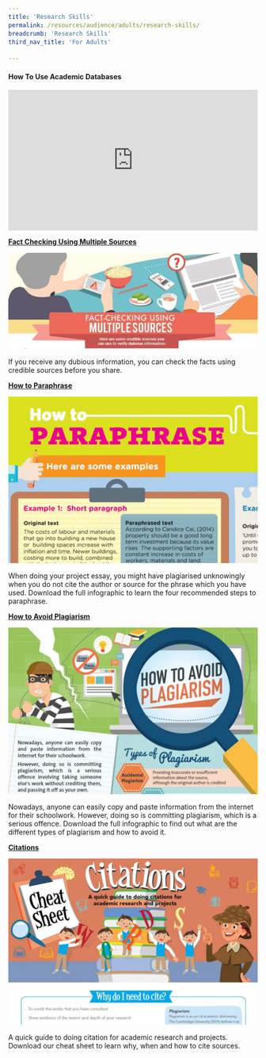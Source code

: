 ```yaml
---
title: 'Research Skills'
permalink: /resources/audience/adults/research-skills/
breadcrumb: 'Research Skills'
third_nav_title: 'For Adults'

---
```



#### How To Use Academic Databases

<style>.embed-container { position: relative; padding-bottom: 56.25%; height: 0; overflow: hidden; max-width: 100%; } .embed-container iframe, .embed-container object, .embed-container embed { position: absolute; top: 0; left: 0; width: 100%; height: 100%; }</style>
<div class='embed-container'><iframe width="560" height="315" src="https://www.youtube.com/embed/2H7JG9oaaXA" title="YouTube video player" frameborder="0" allow="accelerometer; autoplay; clipboard-write; encrypted-media; gyroscope; picture-in-picture" allowfullscreen></iframe></div>



**[Fact Checking Using Multiple Sources](/files/infographic/Multiple-Sources-English_revised.pdf)**

![](/images/multiple-sources-header.jpg)

If you receive any dubious information, you can check the facts using credible sources before you share.


**[How to Paraphrase](/files/infographic/Infographic-how-to-paraphrase.pdf)**

![](/images/paraphrase-infoheader-e1450166736285-1050x700.jpg)

When doing your project essay, you might have plagiarised unknowingly when you do not cite the author or source for the phrase which you have used. Download the full infographic to learn the four recommended steps to paraphrase.


**[How to Avoid Plagiarism](/files/infographic/NLB_infographic_AvoidPlagiarism.pdf)**

![](/images/plagiarism-1050x700.jpg)

Nowadays, anyone can easily copy and paste information from the internet for their schoolwork. However, doing so is committing plagiarism, which is a serious offence. Download the full infographic to find out what are the different types of plagiarism and how to avoid it.


**[Citations](/files/infographic/Cheatsheet_Citation_25nov_.pdf)**

![](/images/citations-1050x700.jpg)

A quick guide to doing citation for academic research and projects. Download our cheat sheet to learn why, when and how to cite sources.